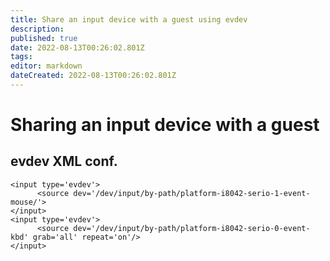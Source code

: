 ```yaml
---
title: Share an input device with a guest using evdev
description: 
published: true
date: 2022-08-13T00:26:02.801Z
tags: 
editor: markdown
dateCreated: 2022-08-13T00:26:02.801Z
---
```


# Sharing an input device with a guest

## evdev XML conf.

```
<input type='evdev'>
      <source dev='/dev/input/by-path/platform-i8042-serio-1-event-mouse/'>
</input>
<input type='evdev'>
      <source dev='/dev/input/by-path/platform-i8042-serio-0-event-kbd' grab='all' repeat='on'/>
</input>
```